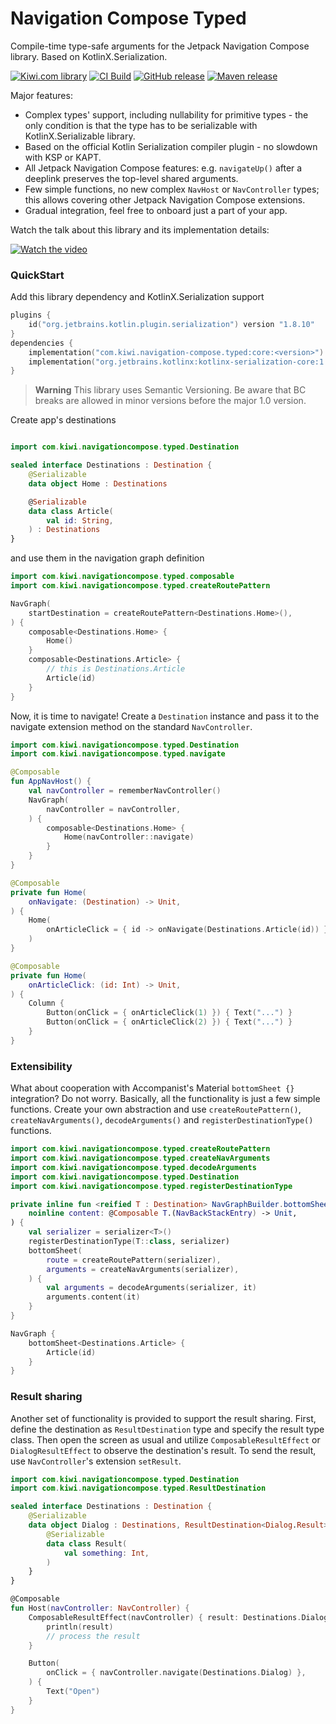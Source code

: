 Navigation Compose Typed
========================

Compile-time type-safe arguments for the Jetpack Navigation Compose library. Based on KotlinX.Serialization.

[![Kiwi.com library](https://img.shields.io/badge/Kiwi.com-library-00A991)](https://code.kiwi.com)
[![CI Build](https://img.shields.io/github/actions/workflow/status/kiwicom/navigation-compose-typed/build.yml?branch=main)](https://github.com/kiwicom/navigation-compose-typed/actions/workflows/build.yml)
[![GitHub release](https://img.shields.io/github/v/release/kiwicom/navigation-compose-typed)](https://github.com/kiwicom/navigation-compose-typed/releases)
[![Maven release](https://img.shields.io/maven-metadata/v?metadataUrl=https%3A%2F%2Frepo1.maven.org%2Fmaven2%2Fcom%2Fkiwi%2Fnavigation-compose%2Ftyped%2Fcore%2Fmaven-metadata.xml)](https://central.sonatype.com/namespace/com.kiwi.navigation-compose.typed)

Major features:

- Complex types' support, including nullability for primitive types - the only condition is that the type has to be serializable with KotlinX.Serializable library.
- Based on the official Kotlin Serialization compiler plugin - no slowdown with KSP or KAPT.
- All Jetpack Navigation Compose features: e.g. `navigateUp()` after a deeplink preserves the top-level shared arguments.
- Few simple functions, no new complex `NavHost` or `NavController` types; this allows covering other Jetpack Navigation Compose extensions.
- Gradual integration, feel free to onboard just a part of your app.

Watch the talk about this library and its implementation details:

[![Watch the video](https://img.youtube.com/vi/bXuiYvGFbvs/default.jpg)](https://youtu.be/bXuiYvGFbvs)

### QuickStart

Add this library dependency and KotlinX.Serialization support

```kotlin
plugins {
	id("org.jetbrains.kotlin.plugin.serialization") version "1.8.10"
}
dependencies {
	implementation("com.kiwi.navigation-compose.typed:core:<version>")
	implementation("org.jetbrains.kotlinx:kotlinx-serialization-core:1.5.0")
}
```

> **Warning**
> This library uses Semantic Versioning. Be aware that BC breaks are allowed in minor versions before the major 1.0 version.

Create app's destinations

```kotlin

import com.kiwi.navigationcompose.typed.Destination

sealed interface Destinations : Destination {
	@Serializable
	data object Home : Destinations

	@Serializable
	data class Article(
		val id: String,
	) : Destinations
}
```

and use them in the navigation graph definition

```kotlin
import com.kiwi.navigationcompose.typed.composable
import com.kiwi.navigationcompose.typed.createRoutePattern

NavGraph(
	startDestination = createRoutePattern<Destinations.Home>(),
) {
	composable<Destinations.Home> {
		Home()
	}
	composable<Destinations.Article> {
		// this is Destinations.Article
		Article(id)
	}
}
```

Now, it is time to navigate! Create a `Destination` instance and pass it to the navigate extension method on the standard `NavController`.

```kotlin
import com.kiwi.navigationcompose.typed.Destination
import com.kiwi.navigationcompose.typed.navigate

@Composable
fun AppNavHost() {
	val navController = rememberNavController()
	NavGraph(
		navController = navController,
	) {
		composable<Destinations.Home> {
			Home(navController::navigate)
		}
	}
}

@Composable
private fun Home(
	onNavigate: (Destination) -> Unit,
) {
	Home(
		onArticleClick = { id -> onNavigate(Destinations.Article(id)) },
	)
}

@Composable
private fun Home(
	onArticleClick: (id: Int) -> Unit,
) {
	Column {
		Button(onClick = { onArticleClick(1) }) { Text("...") }
		Button(onClick = { onArticleClick(2) }) { Text("...") }
	}
}
```

### Extensibility

What about cooperation with Accompanist's Material `bottomSheet {}` integration? Do not worry. Basically, all the functionality is just a few simple functions. Create your own abstraction and use `createRoutePattern()`, `createNavArguments()`, `decodeArguments()` and `registerDestinationType()` functions.

```kotlin
import com.kiwi.navigationcompose.typed.createRoutePattern
import com.kiwi.navigationcompose.typed.createNavArguments
import com.kiwi.navigationcompose.typed.decodeArguments
import com.kiwi.navigationcompose.typed.Destination
import com.kiwi.navigationcompose.typed.registerDestinationType

private inline fun <reified T : Destination> NavGraphBuilder.bottomSheet(
	noinline content: @Composable T.(NavBackStackEntry) -> Unit,
) {
	val serializer = serializer<T>()
	registerDestinationType(T::class, serializer)
	bottomSheet(
		route = createRoutePattern(serializer),
		arguments = createNavArguments(serializer),
	) {
		val arguments = decodeArguments(serializer, it)
		arguments.content(it)
	}
}

NavGraph {
	bottomSheet<Destinations.Article> {
		Article(id)
	}
}
```

### Result sharing

Another set of functionality is provided to support the result sharing. First, define the destination as `ResultDestination` type and specify the result type class. Then open the screen as usual and utilize `ComposableResultEffect` or `DialogResultEffect` to observe the destination's result. To send the result, use
`NavController`'s extension `setResult`.

```kotlin
import com.kiwi.navigationcompose.typed.Destination
import com.kiwi.navigationcompose.typed.ResultDestination

sealed interface Destinations : Destination {
	@Serializable
	data object Dialog : Destinations, ResultDestination<Dialog.Result> {
		@Serializable
		data class Result(
			val something: Int,
		)
	}
}

@Composable
fun Host(navController: NavController) {
	ComposableResultEffect(navController) { result: Destinations.Dialog.Result ->
		println(result)
		// process the result
	}

	Button(
		onClick = { navController.navigate(Destinations.Dialog) },
	) {
		Text("Open")
	}
}
```
